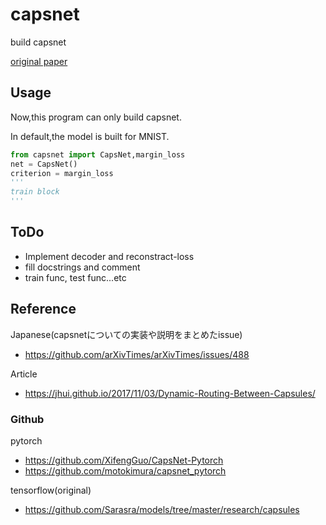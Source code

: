 # capsnet
build capsnet

[original paper](https://arxiv.org/abs/1710.09829)

## Usage
Now,this program can only build capsnet.

In default,the model is built for MNIST.

```python
from capsnet import CapsNet,margin_loss
net = CapsNet()
criterion = margin_loss
'''
train block
'''
```
## ToDo
+ Implement decoder and reconstract-loss
+ fill docstrings and comment
+ train func, test func...etc


## Reference
Japanese(capsnetについての実装や説明をまとめたissue)
+ https://github.com/arXivTimes/arXivTimes/issues/488

Article
+ https://jhui.github.io/2017/11/03/Dynamic-Routing-Between-Capsules/
### Github
pytorch
+ https://github.com/XifengGuo/CapsNet-Pytorch
+ https://github.com/motokimura/capsnet_pytorch

tensorflow(original)
+ https://github.com/Sarasra/models/tree/master/research/capsules

